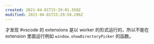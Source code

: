 ```yaml
---
created: 2021-04-01T15:29:01.550Z
modified: 2021-04-01T15:29:58.296Z
---
```

才发现 #vscode 的 extensions 是以 worker 的形式运行的，所以不能在 extension 里面运行例如 `window.showDirectoryPicker` 的函数。  